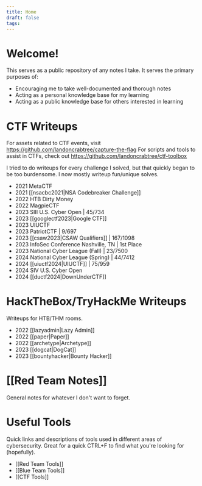 ```yaml
---
title: Home
draft: false
tags:
---
```

# Welcome! 

This serves as a public repository of any notes I take. It serves the primary purposes of:
* Encouraging me to take well-documented and thorough notes
* Acting as a personal knowledge base for my learning 
* Acting as a public knowledge base for others interested in learning

# CTF Writeups
For assets related to CTF events, visit https://github.com/landoncrabtree/capture-the-flag
For scripts and tools to assist in CTFs, check out https://github.com/landoncrabtree/ctf-toolbox

I tried to do writeups for every challenge I solved, but that quickly began to be too burdensome. I now mostly writeup fun/unique solves. 

- 2021 MetaCTF 
- 2021 [[nsacbc2021|NSA Codebreaker Challenge]]
- 2022 HTB Dirty Money
- 2022 MagpieCTF
- 2023 SIII U.S. Cyber Open | 45/734
- 2023 [[googlectf2023|Google CTF]]
- 2023 UIUCTF
- 2023 PatriotCTF | 9/697
- 2023 [[csaw2023|CSAW Qualifiers]] | 167/1098
- 2023 InfoSec Conference Nashville, TN | 1st Place
- 2023 National Cyber League (Fall) | 23/7500
- 2024 National Cyber League (Spring) | 44/7412
- 2024 [[uiuctf2024|UIUCTF]] | 75/959
- 2024 SIV U.S. Cyber Open
- 2024 [[ductf2024|DownUnderCTF]]

# HackTheBox/TryHackMe Writeups
Writeups for HTB/THM rooms.
- 2022 [[lazyadmin|Lazy Admin]]
- 2022  [[paper|Paper]]
- 2022 [[archetype|Archetype]]
- 2023 [[dogcat|DogCat]]
- 2023 [[bountyhacker|Bounty Hacker]]

# [[Red Team Notes]]
General notes for whatever I don't want to forget.

# Useful Tools
Quick links and descriptions of tools used in different areas of cybersecurity. Great for a quick CTRL+F to find what you're looking for (hopefully).
- [[Red Team Tools]]
- [[Blue Team Tools]]
- [[CTF Tools]]
